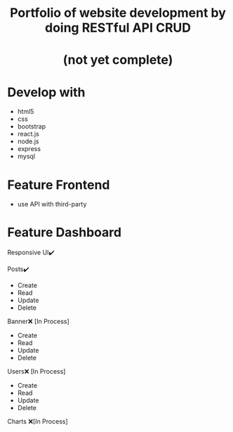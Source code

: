 <h1 align="center">Portfolio of website development by doing RESTful API CRUD</h1>
<h1 align="center">(not yet complete)</h1>

# Develop with
- html5
- css
- bootstrap
- react.js
- node.js
- express
- mysql

# Feature Frontend
- use API with third-party

# Feature Dashboard
Responsive UI:heavy_check_mark:

Posts:heavy_check_mark:
  - Create
  - Read
  - Update
  - Delete
  
Banner:x: [In Process]
  - Create
  - Read
  - Update
  - Delete
  
Users:x: [In Process]
  - Create
  - Read
  - Update
  - Delete
  
Charts :x:[In Process]

